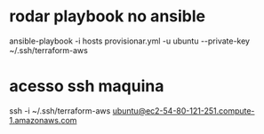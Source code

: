 # rodar playbook no ansible
ansible-playbook -i hosts provisionar.yml -u ubuntu --private-key ~/.ssh/terraform-aws

# acesso ssh maquina
ssh -i ~/.ssh/terraform-aws ubuntu@ec2-54-80-121-251.compute-1.amazonaws.com
